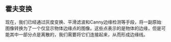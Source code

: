 ## 霍夫变换

现在，我们已经通过灰度变换、平滑滤波和Canny边缘检测等手段，将一副原始图像转换为了一个仅显示物体边缘点的图像。这些点表示的是物体的边缘，但是可能其中一部分点是离散的，我们需要将它们连接起来，从而形成边缘线。